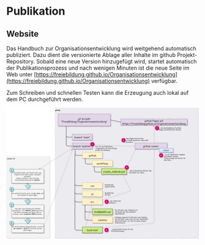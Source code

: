 # Publikation

## Website

Das Handbuch zur Organisationsentwicklung wird weitgehend automatisch publiziert. Dazu dient die versionierte Ablage aller Inhalte im github Projekt-Repository. Sobald eine neue Version hinzugefügt wird, startet automatisch der Publikationsprozess und nach wenigen Minuten ist die neue Seite im Web unter [https://freiebildung.github.io/Organisationsentwicklung](https://freiebildung.github.io/Organisationsentwicklung) verfügbar. 

Zum Schreiben und schnellen Testen kann die Erzeugung auch lokal auf dem PC durchgeführt werden.

![wie das Buch entsteht](publizieren.png)

